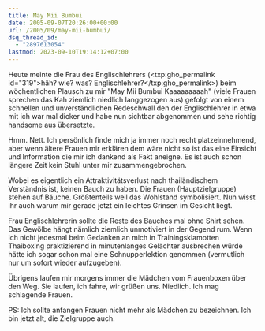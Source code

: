 ```yaml
---
title: May Mii Bumbui
date: 2005-09-07T20:26:00+00:00
url: /2005/09/may-mii-bumbui/
dsq_thread_id:
  - "2897613054"
lastmod: 2023-09-10T19:14:12+07:00
---
```

Heute meinte die Frau des Englischlehrers (<txp:gho_permalink id="319">häh? wie? was? Englischlehrer?</txp:gho_permalink>) beim wöchentlichen Plausch zu mir "<span class="thai" xml:lang="th">May Mii Bumbui Kaaaaaaaaah</span>" (viele Frauen sprechen das Kah ziemlich niedlich langgezogen aus) gefolgt von einem schnellen und unverständlichen Redeschwall den der Englischlehrer in etwa mit ich war mal dicker und habe nun sichtbar abgenommen und sehe richtig handsome aus übersetzte.

Hmm. Nett. Ich persönlich finde mich ja immer noch recht platzeinnehmend, aber wenn ältere Frauen mir erklären dem wäre nicht so ist das eine Einsicht und Information die mir ich dankend als Fakt aneigne. Es ist auch schon längere Zeit kein Stuhl unter mir zusammengebrochen.

Wobei es eigentlich ein Attraktivitätsverlust nach thailändischem Verständnis ist, keinen Bauch zu haben. Die Frauen (Hauptzielgruppe) stehen auf Bäuche. Größtenteils weil das Wohlstand symbolisiert. Nun wisst ihr auch warum mir gerade jetzt ein leichtes Grinsen im Gesicht liegt.

Frau Englischlehrerin sollte die Reste des Bauches mal ohne Shirt sehen. Das Gewölbe hängt nämlich ziemlich unmotiviert in der Gegend rum. Wenn ich nicht jedesmal beim Gedanken an mich in Trainingsklamotten Thaiboxing praktizierend in minutenlanges Gelächter ausbrechen würde hätte ich sogar schon mal eine Schnupperlektion genommen (vermutlich nur um sofort wieder aufzugeben).

Übrigens laufen mir morgens immer die Mädchen vom Frauenboxen über den Weg. Sie laufen, ich fahre, wir grüßen uns. Niedlich. Ich mag schlagende Frauen.

PS: Ich sollte anfangen Frauen nicht mehr als Mädchen zu bezeichnen. Ich bin jetzt alt, die Zielgruppe auch.

